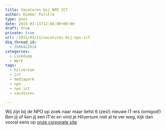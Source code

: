 ```yaml
---
title: Vacatures bij NPO ICT
author: Riemer Palstra
type: post
date: 2015-03-11T12:58:00+00:00
draft: true
private: true
url: /2015/03/11/vacatures-bij-npo-ict
dsq_thread_id:
  - 3586422614
categories:
  - Linkdump
  - Werk
tags:
  - hilversum
  - ict
  - mediapark
  - npo
  - npo ict
  - vacatures

---
```

Wij zijn bij de NPO op zoek naar maar liefst 6 (zes!) nieuwe IT-ers (omigod!) Ben jij of ken jij een IT&#8217;er en vind je Hilversum niet al te ver weg, kijk dan vooral eens op [onze corporate site][1].

 [1]: http://www.npo.nl/overnpo/vacatures-en-stages-npo "NPO"